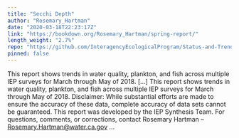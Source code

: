 ```yaml
---
title: "Secchi Depth"
author: "Rosemary_Hartman"
date: "2020-03-18T22:23:17Z"
link: "https://bookdown.org/Rosemary_Hartman/spring-report/"
length_weight: "2.7%"
repo: "https://github.com/InteragencyEcologicalProgram/Status-and-Trends"
pinned: false
---
```


This report shows trends in water quality, plankton, and fish across multiple IEP surveys for March through May of 2018. [...] This report shows trends in water quality, plankton, and fish across multiple IEP surveys for March through May of 2018. Disclaimer: While substantial efforts are made to ensure the accuracy of these data, complete accuracy of data sets cannot be guaranteed. This report was developed by the IEP Synthesis Team. For questions, comments, or corrections, contact Rosemary Hartman – Rosemary.Hartman@water.ca.gov  ...
